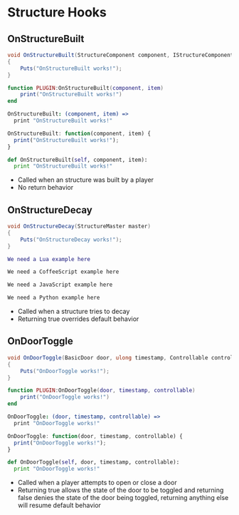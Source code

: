 # Structure Hooks

## OnStructureBuilt

``` csharp
void OnStructureBuilt(StructureComponent component, IStructureComponentItem item)
{
    Puts("OnStructureBuilt works!");
}
```

``` lua
function PLUGIN:OnStructureBuilt(component, item)
    print("OnStructureBuilt works!")
end
```

``` coffeescript
OnStructureBuilt: (component, item) =>
  print "OnStructureBuilt works!"
```

``` javascript
OnStructureBuilt: function(component, item) {
  print("OnStructureBuilt works!");
}
```

``` python
def OnStructureBuilt(self, component, item):
  print "OnStructureBuilt works!"
```

 * Called when an structure was built by a player
 * No return behavior

## OnStructureDecay

``` csharp
void OnStructureDecay(StructureMaster master)
{
    Puts("OnStructureDecay works!");
}
```

``` lua
We need a Lua example here
```

``` coffeescript
We need a CoffeeScript example here
```

``` javascript
We need a JavaScript example here
```

``` python
We need a Python example here
```

 * Called when a structure tries to decay
 * Returning true overrides default behavior

## OnDoorToggle

``` csharp
void OnDoorToggle(BasicDoor door, ulong timestamp, Controllable controllable)
{
    Puts("OnDoorToggle works!");
}
```

``` lua
function PLUGIN:OnDoorToggle(door, timestamp, controllable)
    print("OnDoorToggle works!")
end
```

``` coffeescript
OnDoorToggle: (door, timestamp, controllable) =>
  print "OnDoorToggle works!"
```

``` javascript
OnDoorToggle: function(door, timestamp, controllable) {
  print("OnDoorToggle works!");
}
```

``` python
def OnDoorToggle(self, door, timestamp, controllable):
  print "OnDoorToggle works!"
```

 * Called when a player attempts to open or close a door
 * Returning true allows the state of the door to be toggled and returning false denies the state of the door being toggled, returning anything else will resume default behavior
